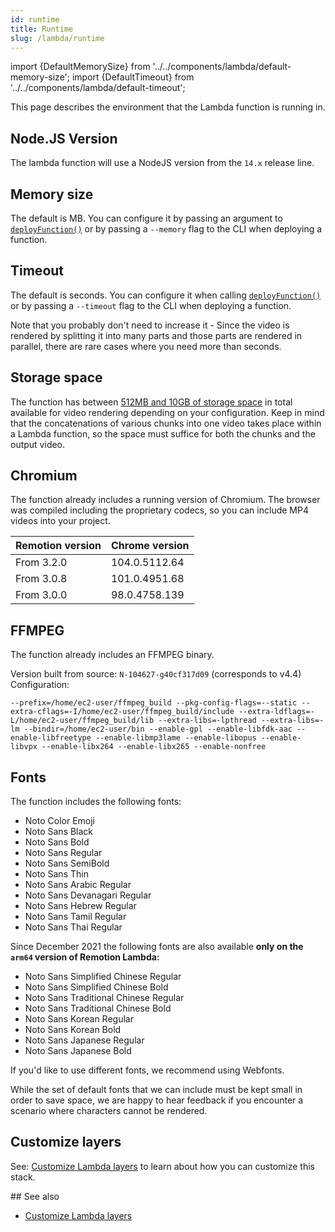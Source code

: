 ```yaml
---
id: runtime
title: Runtime
slug: /lambda/runtime
---
```


import {DefaultMemorySize} from '../../components/lambda/default-memory-size';
import {DefaultTimeout} from '../../components/lambda/default-timeout';

This page describes the environment that the Lambda function is running in.

## Node.JS Version

The lambda function will use a NodeJS version from the `14.x` release line.

## Memory size

The default is <DefaultMemorySize/> MB. You can configure it by passing an argument to [`deployFunction()`](/docs/lambda/deployfunction) or by passing a `--memory` flag to the CLI when deploying a function.

## Timeout

The default is <DefaultTimeout /> seconds. You can configure it when calling [`deployFunction()`](/docs/lambda/deployfunction) or by passing a `--timeout` flag to the CLI when deploying a function.

Note that you probably don't need to increase it - Since the video is rendered by splitting it into many parts and those parts are rendered in parallel, there are rare cases where you need more than <DefaultTimeout /> seconds.

## Storage space

The function has between [512MB and 10GB of storage space](/docs/lambda/disk-size) in total available for video rendering depending on your configuration. Keep in mind that the concatenations of various chunks into one video takes place within a Lambda function, so the space must suffice for both the chunks and the output video.

## Chromium

The function already includes a running version of Chromium.
The browser was compiled including the proprietary codecs, so you can include MP4 videos into your project.

| Remotion version | Chrome version |
| ---------------- | -------------- |
| From 3.2.0       | 104.0.5112.64  |
| From 3.0.8       | 101.0.4951.68  |
| From 3.0.0       | 98.0.4758.139  |

## FFMPEG

The function already includes an FFMPEG binary.

Version built from source: `N-104627-g40cf317d09` (corresponds to v4.4)  
Configuration:

```
--prefix=/home/ec2-user/ffmpeg_build --pkg-config-flags=--static --extra-cflags=-I/home/ec2-user/ffmpeg_build/include --extra-ldflags=-L/home/ec2-user/ffmpeg_build/lib --extra-libs=-lpthread --extra-libs=-lm --bindir=/home/ec2-user/bin --enable-gpl --enable-libfdk-aac --enable-libfreetype --enable-libmp3lame --enable-libopus --enable-libvpx --enable-libx264 --enable-libx265 --enable-nonfree
```

## Fonts

The function includes the following fonts:

- Noto Color Emoji
- Noto Sans Black
- Noto Sans Bold
- Noto Sans Regular
- Noto Sans SemiBold
- Noto Sans Thin
- Noto Sans Arabic Regular
- Noto Sans Devanagari Regular
- Noto Sans Hebrew Regular
- Noto Sans Tamil Regular
- Noto Sans Thai Regular

Since December 2021 the following fonts are also available **only on the `arm64` version of Remotion Lambda:**

- Noto Sans Simplified Chinese Regular
- Noto Sans Simplified Chinese Bold
- Noto Sans Traditional Chinese Regular
- Noto Sans Traditional Chinese Bold
- Noto Sans Korean Regular
- Noto Sans Korean Bold
- Noto Sans Japanese Regular
- Noto Sans Japanese Bold

If you'd like to use different fonts, we recommend using Webfonts.

While the set of default fonts that we can include must be kept small in order to save space, we are happy to hear feedback if you encounter a scenario where characters cannot be rendered.

## Customize layers

See: [Customize Lambda layers](/docs/lambda/custom-layers) to learn about how you can customize this stack.

## See also

- [Customize Lambda layers](/docs/lambda/custom-layers)
